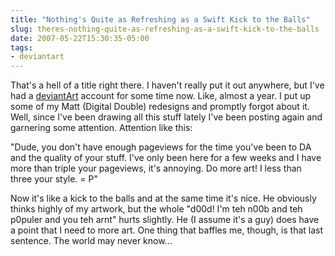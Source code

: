 ```yaml
---
title: "Nothing's Quite as Refreshing as a Swift Kick to the Balls"
slug: theres-nothing-quite-as-refreshing-as-a-swift-kick-to-the-balls
date: 2007-05-22T15:30:35-05:00
tags:
- deviantart
---
```

That's a hell of a title right there. I haven't really put it out anywhere, but I've had a [deviantArt](http://dxprog.deviantart.com/) account for some time now. Like, almost a year. I put up some of my Matt (Digital Double) redesigns and promptly forgot about it. Well, since I've been drawing all this stuff lately I've been posting again and garnering some attention. Attention like this:

"Dude, you don't have enough pageviews for the time you've been to DA and the quality of your stuff. I've only been here for a few weeks and I have more than triple your pageviews, it's annoying. Do more art! I less than three your style. = P"

Now it's like a kick to the balls and at the same time it's nice. He obviously thinks highly of my artwork, but the whole "d00d! I'm teh n00b and teh p0puler and you teh arnt" hurts slightly. He (I assume it's a guy) does have a point that I need to more art. One thing that baffles me, though, is that last sentence. The world may never know...
